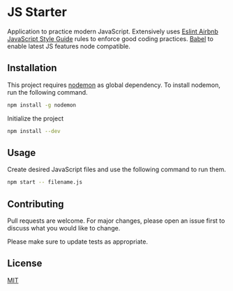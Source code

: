 # JS Starter

Application to practice modern JavaScript. Extensively uses [Eslint Airbnb JavaScript Style Guide](https://github.com/airbnb/javascript) rules to enforce good coding practices. [Babel](https://babeljs.io) to enable latest JS features node compatible.

## Installation

This project requires [nodemon](https://github.com/remy/nodemon) as global dependency. To install nodemon, run the following command.

```bash
npm install -g nodemon
```

Initialize the project

```bash
npm install --dev
```

## Usage

Create desired JavaScript files and use the following command to run them.

```bash
npm start -- filename.js
```

## Contributing

Pull requests are welcome. For major changes, please open an issue first to discuss what you would like to change.

Please make sure to update tests as appropriate.

## License

[MIT](https://choosealicense.com/licenses/mit/)
